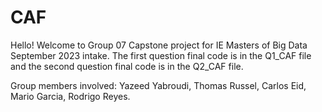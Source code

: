 # CAF

Hello! Welcome to Group 07 Capstone project for IE Masters of Big Data September 2023 intake. The first question final code is in the Q1_CAF file and the second question final code is in the Q2_CAF file.

Group members involved: Yazeed Yabroudi, Thomas Russel, Carlos Eid, Mario Garcia, Rodrigo Reyes.
